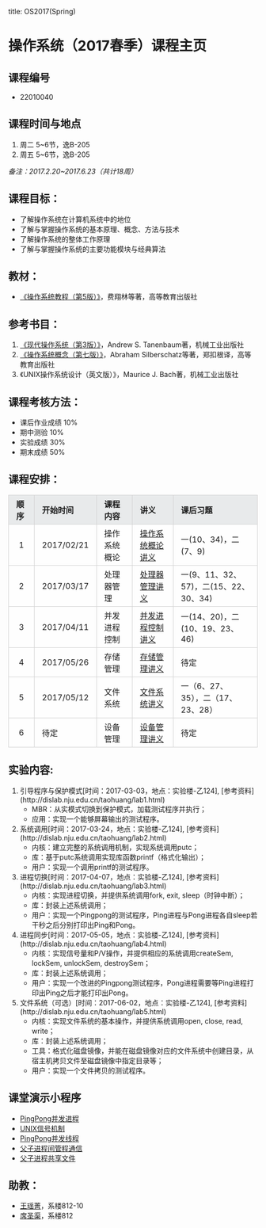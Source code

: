 title: OS2017(Spring)

# 操作系统（2017春季）课程主页

## 课程编号
- 22010040

## 课程时间与地点
1. 周二 5~6节，逸B-205
2. 周五 5~6节，逸B-205

_备注：2017.2.20~2017.6.23（共计18周）_

## 课程目标：
- 了解操作系统在计算机系统中的地位
- 了解与掌握操作系统的基本原理、概念、方法与技术
- 了解操作系统的整体工作原理
- 了解与掌握操作系统的主要功能模块与经典算法

## 教材：
- [《操作系统教程（第5版）》](https://www.amazon.cn/dp/B00IR4FS4O)，费翔林等著，高等教育出版社

## 参考书目：
1. [《现代操作系统（第3版）》](https://www.amazon.cn/dp/B0026IB5OY)，Andrew S. Tanenbaum著，机械工业出版社
2. [《操作系统概念（第七版）》](https://www.amazon.cn/dp/B00STNJYRU)，Abraham Silberschatz等著，郑扣根译，高等教育出版社
3. 《UNIX操作系统设计（英文版）》，Maurice J. Bach著，机械工业出版社

## 课程考核方法：
- 课后作业成绩 10%
- 期中测验 10%
- 实验成绩 30%
- 期末成绩 50%

## 课程安排：
<style>
table th,td{
	padding:5px 15px 5px 15px;
	border:solid 1px #d3d3d3;
}
tr.s1 td{
	background-color:#fefefe;
}
tr.s2 td,th{
	background-color:#e8eaeb;
}
</style>
<table>
<thead>
<tr class="s2">
<th style="text-align: left">顺序</th>
<th style="text-align: left">开始时间</th>
<th style="text-align: left">课程内容</th>
<th style="text-align: left">讲义</th>
<th style="text-align: left">课后习题</th>
</tr>
</thead>

<tbody>
<tr class="s1">
<td style="text-align: center">1</td>
<td style="text-align: left">2017/02/21</td>
<td style="text-align: left">操作系统概论</td>
<td style="text-align: left"><a href="static/slides/Introduction.ppt">操作系统概论讲义</a></td>
<td style="text-align: left">一(10、34)，二(7、9)</td>
</tr>
<tr class="s1">
<td style="text-align: center">2</td>
<td style="text-align: left">2017/03/17</td>
<td style="text-align: left">处理器管理</td>
<td style="text-align: left"><a href="static/slides/scheduling.ppt">处理器管理讲义</a></td>
<td style="text-align: left">一(9、11、32、57)，二(15、22、30、34)</td>
</tr>
<tr class="s1">
<td style="text-align: center">3</td>
<td style="text-align: left">2017/04/11</td>
<td style="text-align: left">并发进程控制</td>
<td style="text-align: left"><a href="static/slides/process-thread.ppt">并发进程控制讲义</a></td>
<td style="text-align: left">一(14、20)，二(10、19、23、46)</td>
</tr>
<tr class="s1">
<td style="text-align: center">4</td>
<td style="text-align: left">2017/05/26</td>
<td style="text-align: left">存储管理</td>
<td style="text-align: left"><a href="static/slides/MM.ppt">存储管理讲义</a></td>
<td style="text-align: left">待定</td>
</tr>
<tr class="s1">
<td style="text-align: center">5</td>
<td style="text-align: left">2017/05/12</td>
<td style="text-align: left">文件系统</td>
<td style="text-align: left"><a href="static/slides/FS.ppt">文件系统讲义</a></td>
<td style="text-align: left">一（6、27、35），二（17、23、28）</td>
</tr>
<tr class="s1">
<td style="text-align: center">6</td>
<td style="text-align: left">待定</td>
<td style="text-align: left">设备管理</td>
<td style="text-align: left"><a href="static/slides/IO.ppt">设备管理讲义</a></td>
<td style="text-align: left">待定</td>
</tr>
</tbody>
</table>


## 实验内容:
<ol>
<li>引导程序与保护模式[时间：2017-03-03，地点：实验楼-乙124], [参考资料](http://dislab.nju.edu.cn/taohuang/lab1.html)

<ul>
<li>MBR：从实模式切换到保护模式，加载测试程序并执行；</li>
<li>应用：实现一个能够屏幕输出的测试程序。</li>
</ul></li>
<li>系统调用[时间：2017-03-24，地点：实验楼-乙124], [参考资料](http://dislab.nju.edu.cn/taohuang/lab2.html)

<ul>
<li>内核：建立完整的系统调用机制，实现系统调用putc；</li>
<li>库：基于putc系统调用实现库函数printf（格式化输出）；</li>
<li>用户：实现一个调用printf的测试程序。</li>
</ul></li>
<li>进程切换[时间：2017-04-07，地点：实验楼-乙124], [参考资料](http://dislab.nju.edu.cn/taohuang/lab3.html)

<ul>
<li>内核：实现进程切换，并提供系统调用fork, exit, sleep（时钟中断）；</li>
<li>库：封装上述系统调用；</li>
<li>用户：实现一个Pingpong的测试程序，Ping进程与Pong进程各自sleep若干秒之后分别打印出Ping和Pong。</li>
</ul></li>
<li>进程同步[时间：2017-05-05，地点：实验楼-乙124], [参考资料](http://dislab.nju.edu.cn/taohuang/lab4.html)

<ul>
<li>内核：实现信号量和P/V操作，并提供相应的系统调用createSem, lockSem, unlockSem, destroySem；</li>
<li>库：封装上述系统调用；</li>
<li>用户：实现一个改进的Pingpong测试程序，Pong进程需要等Ping进程打印出Ping之后才能打印出Pong。</li>
</ul></li>
<li>文件系统（可选）[时间：2017-06-02，地点：实验楼-乙124], [参考资料](http://dislab.nju.edu.cn/taohuang/lab5.html)

<ul>
<li>内核：实现文件系统的基本操作，并提供系统调用open, close, read, write；</li>
<li>库：封装上述系统调用；</li>
<li>工具：格式化磁盘镜像，并能在磁盘镜像对应的文件系统中创建目录，从宿主机拷贝文件至磁盘镜像中指定目录等；</li>
<li>用户：实现一个文件拷贝的测试程序。</li>
</ul></li>
</ol>


## 课堂演示小程序
- [PingPong并发进程](static/pingpong.c)
- [UNIX信号机制](static/signal.c)
- [PingPong并发线程](static/pthread_pingpong.c)
- [父子进程间管程通信](static/pipe_demo.c)
- [父子进程共享文件](static/opentest.zip)

## 助教：
- [王瑶菁](/people/yaojingwang)，系楼812-10
- [席圣渠](/people/shengquxi)，系楼812